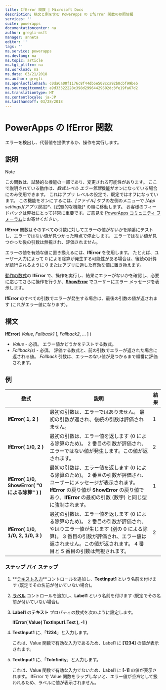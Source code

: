 ```yaml
---
title: IfError 関数 | Microsoft Docs
description: 構文と例を含む PowerApps の IfError 関数の参照情報
services: ''
suite: powerapps
documentationcenter: na
author: gregli-msft
manager: anneta
editor: ''
tags: ''
ms.service: powerapps
ms.devlang: na
ms.topic: article
ms.tgt_pltfrm: na
ms.workload: na
ms.date: 03/21/2018
ms.author: gregli
ms.openlocfilehash: c0da6a00f1176c8f44db6e508cca92b0cbf99beb
ms.sourcegitcommit: a9d33322228c398d29964429602dc3fe19fa67d2
ms.translationtype: HT
ms.contentlocale: ja-JP
ms.lasthandoff: 03/28/2018
---
```

# <a name="iferror-function-in-powerapps"></a>PowerApps の IfError 関数
エラーを検出し、代替値を提供するか、操作を実行します。

## <a name="description"></a>説明
> [!NOTE]
> この関数は、試験的な機能の一部であり、変更される可能性があります。  ここで説明されている動作は、*数式レベル エラー管理*機能がオンになっている場合にのみ使用できます。  これはアプリ レベルの設定で、既定ではオフになっています。  この機能をオンにするには、*[ファイル]* タブの左側のメニューで *[App settings]\(アプリ設定)\*、*[試験的な機能]* の順に移動します。  お客様のフィードバックは弊社にとって非常に重要です。ご意見を [PowerApps コミュニティ フォーラム](https://powerusers.microsoft.com/t5/Expressions-and-Formulas/bd-p/How-To)にお寄せください。

**IfError** 関数はそのすべての引数に対してエラーの値がないかを順番にテストし、エラーではない値が見つかった時点で停止します。  エラーではない値が見つかった後の引数は無視され、評価されません。

エラーの値を有効な値に置き換えるには、**IfError** を使用します。  たとえば、ユーザー入力によって 0 による除算が発生する可能性がある場合は、後続の計算が続行されるように 0 またはアプリに適した有効な値に置き換えます。

[動作の数式](../working-with-formulas-in-depth.md)の **IfError** で、操作を実行し、結果にエラーがないかを確認し、必要に応じてさらに操作を行うか、[**ShowError**](function-showerror.md) でユーザーにエラー メッセージを表示します。

**IfError** のすべての引数でエラーが発生する場合は、最後の引数の値が返されます (これがエラー値になります)。 

## <a name="syntax"></a>構文
**IfError**( *Value*, *Fallback1* [, *Fallback2*, ... ] )

* *Value* - 必須。 エラー値かどうかをテストする数式。 
* *Fallback(s)* - 必須。 評価する数式と、前の引数でエラーが返された場合に返される値。  *Fallback* 引数は、エラーのない値が見つかるまで順番に評価されます。

## <a name="examples"></a>例

| 数式 | 説明 | 結果 |
| --- | --- | --- |
| **IfError( 1, 2 )** |最初の引数は、エラーではありません。  最初の引数が返され、後続の引数は評価されません。   | 1 |
| **IfError( 1/0, 2 )** | 最初の引数は、エラー値を返します (0 による除算のため)。  2 番目の引数が評価され、エラーではない値が発生します。この値が返されます。 | 2 | 
| **IfError( 1/0, ShowError( "0 による除算" ) )** | 最初の引数は、エラー値を返します (0 による除算のため)。  2 番目の引数が評価され、ユーザーにメッセージが表示されます。  **IfError** の戻り値が **ShowError** の戻り値であり、**IfError** の最初の引数 (数字) と同じ型に強制されます。 | 1 |
| **IfError( 1/0, 1/0, 2, 1/0, 3 )** | 最初の引数は、エラー値を返します (0 による除算のため)。  2 番目の引数が評価され、やはりエラー値が生じます (別の 0 による除算)。  3 番目の引数が評価され、エラー値は返されません。この値が返されます。  4 番目と 5 番目の引数は無視されます。  | 2 |

### <a name="step-by-step"></a>ステップ バイ ステップ

1. **[テキスト入力](../controls/control-text-input.md)**コントロールを追加し、**TextInput1** という名前を付けます (既定でその名前が付いていない場合)。

2. **[ラベル](../controls/control-text-box.md)** コントロールを追加し、**Label1** という名前を付けます (既定でその名前が付いていない場合)。

3. **Label1** の**テキスト** プロパティの数式を次のように設定します。

    **IfError( Value( TextInput1.Text ), -1 )**

4. **TextInput1** に、「**1234**」と入力します。  

    これは、Value 関数で有効な入力であるため、Label1 に **[1234]** の値が表示されます。

5. **TextInput1** に、「**ToInfinity**」と入力します。

    これは、Value 関数で有効な入力でないため、Label1 に **[-1]** の値が表示されます。  IfError で Value 関数をラップしないと、エラー値が*空白*として扱われるため、ラベルに値が表示されません。 

